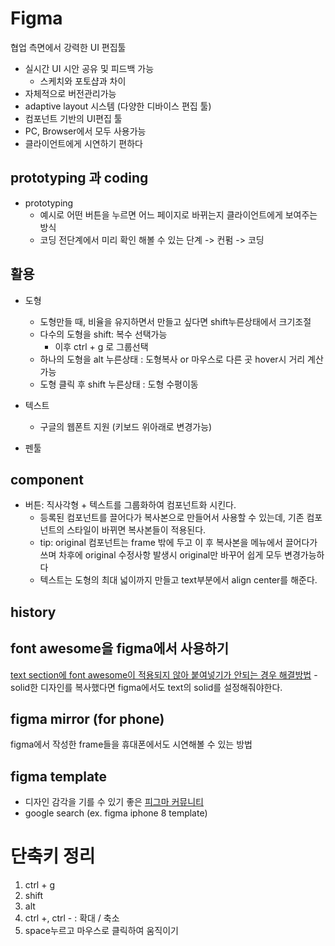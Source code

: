 # Figma

협업 측면에서 강력한 UI 편집툴

- 실시간 UI 시안 공유 및 피드백 가능
  - 스케치와 포토샵과 차이
- 자체적으로 버전관리가능
- adaptive layout 시스템 (다양한 디바이스 편집 툴)
- 컴포넌트 기반의 UI편집 툴
- PC, Browser에서 모두 사용가능
- 클라이언트에게 시연하기 편하다

## prototyping 과 coding

- prototyping
  - 예시로 어떤 버튼을 누르면 어느 페이지로 바뀌는지 클라이언트에게 보여주는 방식
  - 코딩 전단계에서 미리 확인 해볼 수 있는 단계 -> 컨펌 -> 코딩

## 활용

- 도형
  - 도형만들 때, 비율을 유지하면서 만들고 싶다면 shift누른상태에서 크기조절
  - 다수의 도형을 shift: 복수 선택가능
    - 이후 ctrl + g 로 그룹선택
  - 하나의 도형을 alt 누른상태 : 도형복사 or 마우스로 다른 곳 hover시 거리 계산가능
  - 도형 클릭 후 shift 누른상태 : 도형 수평이동
- 텍스트

  - 구글의 웹폰트 지원 (키보드 위아래로 변경가능)

- 펜툴

## component

- 버튼: 직사각형 + 텍스트를 그룹화하여 컴포넌트화 시킨다.
  - 등록된 컴포넌트를 끌어다가 복사본으로 만들어서 사용할 수 있는데, 기존 컴포넌트의 스타일이 바뀌면 복사본들이 적용된다.
  - tip: original 컴포넌트는 frame 밖에 두고 이 후 복사본을 메뉴에서 끌어다가 쓰며 차후에 original 수정사항 발생시 original만 바꾸어 쉽게 모두 변경가능하다
  - 텍스트는 도형의 최대 넓이까지 만들고 text부분에서 align center를 해준다.

## history

## font awesome을 figma에서 사용하기

[text section에 font awesome이 적용되지 않아 붙여넣기가 안되는 경우 해결방법](https://help.figma.com/hc/en-us/articles/360040449513-Add-icons-to-text-layers-with-icon-fonts) - solid한 디자인를 복사했다면 figma에서도 text의 solid를 설정해줘야한다.

## figma mirror (for phone)

figma에서 작성한 frame들을 휴대폰에서도 시연해볼 수 있는 방법

## figma template

- 디자인 감각을 기를 수 있기 좋은 [피그마 커뮤니티](https://www.figma.com/community)
- google search (ex. figma iphone 8 template)

# 단축키 정리

1. ctrl + g
2. shift
3. alt
4. ctrl +, ctrl - : 확대 / 축소
5. space누르고 마우스로 클릭하여 움직이기
